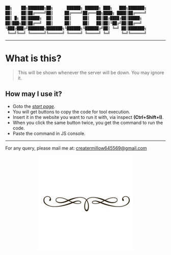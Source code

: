 ````
██╗    ██╗███████╗██╗      ██████╗ ██████╗ ███╗   ███╗███████╗
██║    ██║██╔════╝██║     ██╔════╝██╔═══██╗████╗ ████║██╔════╝
██║ █╗ ██║█████╗  ██║     ██║     ██║   ██║██╔████╔██║█████╗  
██║███╗██║██╔══╝  ██║     ██║     ██║   ██║██║╚██╔╝██║██╔══╝  
╚███╔███╔╝███████╗███████╗╚██████╗╚██████╔╝██║ ╚═╝ ██║███████╗
 ╚══╝╚══╝ ╚══════╝╚══════╝ ╚═════╝ ╚═════╝ ╚═╝     ╚═╝╚══════╝
````
-------------------------------------
# What is this?
> This will be shown whenever the server will be down.
> You may ignore it.
## How may I use it?
  * Goto the _[start page](https://millow-stack.github.io/alternate/tools/begin.html)._
  * You will get buttons to copy the code for tool execution.
  * Insert it in the website you want to run it with, via inspect __(Ctrl+Shift+I)__.
  * When you click the same button twice, you get the command to run the code.
  * Paste the command in JS console.
-------------------------------------

For any query, please mail me at: <creatermillow645569@gmail.com>
<p align="center">
  <img src="https://github.com/millow-stack/alternate/blob/master/docs/sources/1428029466573253844solid-line-border-clip-art-2mrn5-md.png">
</p>
